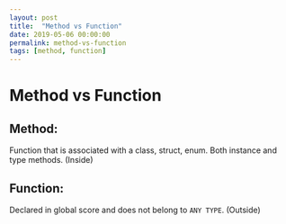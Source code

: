 ```yaml
---
layout: post
title:  "Method vs Function"
date: 2019-05-06 00:00:00
permalink: method-vs-function
tags: [method, function]
---
```


# Method vs Function

## Method:
Function that is associated with a class, struct, enum. Both instance and type methods. (Inside)

## Function:
Declared in global score and does not belong to `ANY TYPE`. (Outside)
